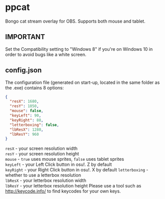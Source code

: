 # ppcat
Bongo cat stream overlay for OBS.
Supports both mouse and tablet.

## IMPORTANT
Set the Compatibility setting to "Windows 8" if you're on Windows 10 in order to avoid bugs like a white screen.

## config.json
The configuration file (generated on start-up, located in the same folder as the .exe) contains 8 options:
```json
{
  "resX": 1680,
  "resY": 1050,
  "mouse": false,
  "keyLeft": 90,
  "keyRight": 88,
  "letterboxing": false,
  "lbResX": 1280,
  "lbResY": 960
}
```
`resX` - your screen resolution width  
`resY` - your screen resolution height  
`mouse` - `true` uses mouse sprites, `false` uses tablet sprites  
`keyLeft` - your Left Click button in osu!. Z by default  
`keyRight` - your Right Click button in osu!. X by default
`letterboxing` - whether to use a letterbox resolution  
`lbResX` - your letterbox resolution width  
`lbResY` - your letterbox resolution height
Please use a tool such as http://keycode.info/ to find keycodes for your own keys.

